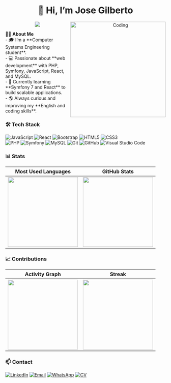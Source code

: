 <h1 align="center">👋 Hi, I’m Jose Gilberto</h1>
<p align="center">
  <a href="https://github.com/JoseGilbertoVillegasLopez">
    <img src="https://readme-typing-svg.demolab.com?font=Fira+Code&pause=1000&center=true&vCenter=true&width=600&lines=Full-Stack+Developer;Systems+Engineering+Student;Always+learning+new+technologies"/>
  </a>
  <!-- imaguen/gif de programador-->
<img align="right" alt="Coding" width="300" src="https://i.pinimg.com/originals/81/17/8b/81178b47a8598f0c81c4799f2cdd4057.gif">
</p>
<!-- sobre mi-->
🙋‍♂️ <b>About Me </b><br>
- 🎓 I’m a **Computer Systems Engineering student**.  <br>
- 💻 Passionate about **web development** with PHP, Symfony, JavaScript, React, and MySQL.  <br>
- 🚀 Currently learning **Symfony 7 and React** to build scalable applications.  <br>
- 🌎 Always curious and improving my **English and coding skills**.  <br>


<!-- stac de tecnologias-->
### 🛠 Tech Stack
![JavaScript](https://img.shields.io/badge/-JavaScript-05122A?style=flat&logo=javascript&logoColor=F7DF1E)
![React](https://img.shields.io/badge/-React-05122A?style=flat&logo=react&logoColor=61DAFB)
![Bootstrap](https://img.shields.io/badge/-Bootstrap-05122A?style=flat&logo=bootstrap&logoColor=563D7C)
![HTML5](https://img.shields.io/badge/-HTML5-05122A?style=flat&logo=html5)
![CSS3](https://img.shields.io/badge/-CSS3-05122A?style=flat&logo=css3&logoColor=1572B6)\
![PHP](https://img.shields.io/badge/-PHP-05122A?style=flat&logo=php)
![Symfony](https://img.shields.io/badge/-Symfony-05122A?style=flat&logo=symfony)
![MySQL](https://img.shields.io/badge/-MySQL-05122A?style=flat&logo=mysql&logoColor=4479A1)
![Git](https://img.shields.io/badge/-Git-05122A?style=flat&logo=git)
![GitHub](https://img.shields.io/badge/-GitHub-05122A?style=flat&logo=github)
![Visual Studio Code](https://img.shields.io/badge/-Visual%20Studio%20Code-05122A?style=flat&logo=visualstudiocode&logoColor=007ACC)






### 📊 Stats

| Most Used Languages | GitHub Stats |
| --- | --- |
| <img src="https://github-readme-stats.vercel.app/api/top-langs?username=JoseGilbertoVillegasLopez&layout=compact&langs_count=8&card_width=420&hide_border=false&border_radius=12&bg_color=0,000000,130F40&title_color=7A7ADB&text_color=D3D3D3" height="220"/> | <img src="https://github-readme-stats.vercel.app/api?username=JoseGilbertoVillegasLopez&include_all_commits=true&count_private=true&show_icons=true&line_height=24&hide_border=false&border_radius=12&title_color=7A7ADB&icon_color=2234AE&text_color=D3D3D3&bg_color=0,000000,130F40" height="220"/> |

<!--Contribuciones-->
### 📈 Contributions
| Activity Graph | Streak |
| --- | --- |
| <img src="https://github-readme-activity-graph.vercel.app/graph?username=JoseGilbertoVillegasLopez&theme=tokyo-night&hide_border=false&radius=12" height="220" /> | <img src="https://streak-stats.demolab.com?user=JoseGilbertoVillegasLopez&theme=tokyonight&hide_border=false&border_radius=12" height="220" /> |

### 📫 Contact
[![LinkedIn](https://img.shields.io/badge/LinkedIn-blue?style=flat&logo=linkedin)](https://www.linkedin.com/in/jose-gilberto-villegas-lopez)
[![Email](https://img.shields.io/badge/Email-D14836?style=flat&logo=gmail&logoColor=white)](mailto:josegibertov2@gmail.com)
[![WhatsApp](https://img.shields.io/badge/WhatsApp-25D366?style=flat&logo=whatsapp&logoColor=white)](https://wa.me/5212297361455)
[![CV](https://img.shields.io/badge/CV-PDF-orange?style=flat&logo=adobeacrobatreader)](https://github.com/JoseGilbertoVillegasLopez/JoseGilbertoVillegasLopez/raw/main/CV_JoseGilberto.pdf)
